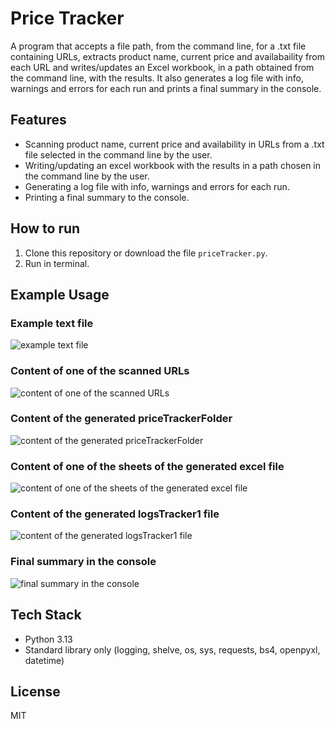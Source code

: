# Price Tracker
A program that accepts a file path, from the command line, for a .txt file containing URLs, extracts product name, current price and availabaility from each URL and writes/updates an Excel workbook, in a path obtained from the command line, with the results. It also generates a log file with info, warnings and errors for each run and prints a final summary in the console.

## Features
- Scanning product name, current price and availability in URLs from a .txt file selected in the command line by the user.
- Writing/updating an excel workbook with the results in a path chosen in the command line by the user.
- Generating a log file with info, warnings and errors for each run.
- Printing a final summary to the console.
  
## How to run
1. Clone this repository or download the file `priceTracker.py`.
2. Run in terminal.

## Example Usage
### Example text file
![example text file](https://github.com/user-attachments/assets/f3da1ce2-baff-4509-b215-aa665d01a0c3)
### Content of one of the scanned URLs 
![content of one of the scanned URLs](https://github.com/user-attachments/assets/893c6af2-e7f1-4063-8c25-00467a5c924b)
### Content of the generated priceTrackerFolder
![content of the generated priceTrackerFolder](https://github.com/user-attachments/assets/a2fff273-ecb5-4022-9781-851f8373eb47)
### Content of one of the sheets of the generated excel file
![content of one of the sheets of the generated excel file](https://github.com/user-attachments/assets/41f180ef-add3-4eef-a398-5e2e0a893da4)
### Content of the generated logsTracker1 file
![content of the generated logsTracker1 file](https://github.com/user-attachments/assets/641cae06-de29-475c-9cdd-0d2a0ae4db3b)
### Final summary in the console
![final summary in the console](https://github.com/user-attachments/assets/6de2bcfb-6015-4377-bf07-02e2145a4ebe)

## Tech Stack
- Python 3.13
- Standard library only (logging, shelve, os, sys, requests, bs4, openpyxl, datetime)

## License
MIT
